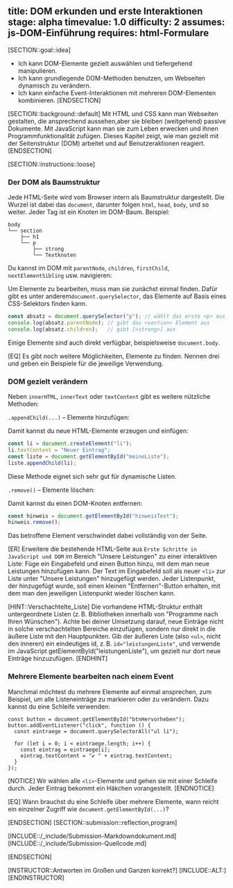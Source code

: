 title: DOM erkunden und erste Interaktionen
stage: alpha
timevalue: 1.0
difficulty: 2
assumes: js-DOM-Einführung
requires: html-Formulare
---

[SECTION::goal::idea]

- Ich kann DOM-Elemente gezielt auswählen und tiefergehend manipulieren.
- Ich kann grundlegende DOM-Methoden benutzen, um Webseiten dynamisch zu verändern.
- Ich kann einfache Event-Interaktionen mit mehreren DOM-Elementen kombinieren.
[ENDSECTION]

[SECTION::background::default]
Mit HTML und CSS kann man Webseiten gestalten, die ansprechend aussehen,aber sie bleiben (weitgehend) passive Dokumente.
Mit JavaScript kann man sie zum Leben erwecken und ihnen Programmfunktionalität zufügen.
Dieses Kapitel zeigt, wie man gezielt mit der Seitenstruktur (DOM) arbeitet und auf Benutzeraktionen reagiert.
[ENDSECTION]

[SECTION::instructions::loose]

### Der DOM als Baumstruktur

Jede HTML-Seite wird vom Browser intern als Baumstruktur dargestellt. 
Die Wurzel ist dabei das `document`, darunter folgen `html`, `head`, `body`, und so weiter. 
Jeder Tag ist ein Knoten im DOM-Baum.
Beispiel:

```
body
└── section
    ├── h1
    └── p
        ├── strong
        └── Textknoten
```

Du kannst im DOM mit `parentNode`, `children`, `firstChild`, `nextElementSibling` usw. navigieren:

Um Elemente zu bearbeiten, muss man sie zunächst einmal finden. 
Dafür gibt es unter anderem`document.querySelector`, das Elemente auf Basis eines CSS-Selektors finden kann.

```js
const absatz = document.querySelector("p"); // wählt das erste <p> aus
console.log(absatz.parentNode); // gibt das <section> Element aus
console.log(absatz.children);   // gibt [<strong>] aus
```

Einige Elemente sind auch direkt verfügbar, beispielsweise `document.body`.

[EQ] Es gibt noch weitere Möglichkeiten, Elemente zu finden. Nennen drei und geben ein Beispiele
für die jeweilige Verwendung.

### DOM gezielt verändern

Neben `innerHTML`, `innerText` oder `textContent` gibt es weitere nützliche Methoden:

`.appendChild(...)` – Elemente hinzufügen:

Damit kannst du neue HTML-Elemente erzeugen und einfügen:

```js
const li = document.createElement("li");
li.textContent = "Neuer Eintrag";
const liste = document.getElementById("meineListe");
liste.appendChild(li);
```
Diese Methode eignet sich sehr gut für dynamische Listen.

`.remove()` – Elemente löschen:

Damit kannst du einen DOM-Knoten entfernen:

```js
const hinweis = document.getElementById("hinweisText");
hinweis.remove();
```
Das betroffene Element verschwindet dabei vollständig von der Seite.

[ER] Erweitere die bestehende HTML-Seite aus `Erste Schritte in JavaScript und DOM` im Bereich "Unsere Leistungen" zu einer interaktiven Liste: Füge ein Eingabefeld und einen Button hinzu, mit dem man neue Leistungen hinzufügen kann. Der Text im Eingabefeld soll als neuer `<li>` zur Liste unter "Unsere Leistungen" hinzugefügt werden. Jeder Listenpunkt, der hinzugefügt wurde, soll einen kleinen "Entfernen"-Button erhalten, mit dem man den jeweiligen Listenpunkt wieder löschen kann.

[HINT::Verschachtelte_Liste]
Die vorhandene HTML-Struktur enthält untergeordnete Listen (z. B. Bibliotheken innerhalb von "Programme nach Ihren Wünschen").
Achte bei deiner Umsetzung darauf, neue Einträge nicht in solche verschachtelten Bereiche einzufügen,
sondern nur direkt in die äußere Liste mit den Hauptpunkten.
Gib der äußeren Liste (also `<ul>`, nicht den inneren) ein eindeutiges id, z. B. `id="leistungenListe"`,
und verwende im JavaScript getElementById("leistungenListe"), um gezielt nur dort neue Einträge hinzuzufügen.
[ENDHINT]

### Mehrere Elemente bearbeiten nach einem Event

Manchmal möchtest du mehrere Elemente auf einmal ansprechen, zum Beispiel, um alle Listeneinträge zu markieren oder zu verändern. 
Dazu kannst du eine Schleife verwenden:

```
const button = document.getElementById("btnHervorheben");
button.addEventListener("click", function () {
  const eintraege = document.querySelectorAll("ul li");

  for (let i = 0; i < eintraege.length; i++) {
    const eintrag = eintraege[i];
    eintrag.textContent = "✔️ " + eintrag.textContent;
  }
});
```
[NOTICE]
Wir wählen alle `<li>`-Elemente und gehen sie mit einer Schleife durch. 
Jeder Eintrag bekommt ein Häkchen vorangestellt.
[ENDNOTICE]

[EQ] Wann brauchst du eine Schleife über mehrere Elemente, wann reicht ein einzelner Zugriff wie `document.getElementById(...)`?

[ENDSECTION]
[SECTION::submission::reflection,program]

[INCLUDE::/_include/Submission-Markdowndokument.md]
[INCLUDE::/_include/Submission-Quellcode.md]

[ENDSECTION]

[INSTRUCTOR::Antworten im Großen und Ganzen korrekt?]
[INCLUDE::ALT:]
[ENDINSTRUCTOR]
